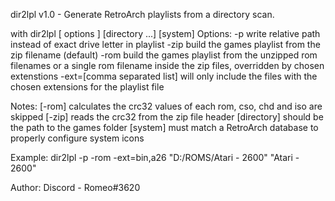 dir2lpl v1.0 - Generate RetroArch playlists from a directory scan.

with dir2lpl [ options ] [directory ...] [system]
Options:
  -p    write relative path instead of exact drive letter in playlist
  -zip  build the games playlist from the zip filename (default)
  -rom  build the games playlist from the unzipped rom filenames
        or a single rom filename inside the zip files, overridden by chosen extenstions
  -ext=[comma separated list] will only include the files with the chosen
        extensions for the playlist file

Notes:
  [-rom]      calculates the crc32 values of each rom, cso, chd and iso are skipped
  [-zip]      reads the crc32 from the zip file header
  [directory] should be the path to the games folder
  [system]    must match a RetroArch database to properly configure system icons

Example:
              dir2lpl -p -rom -ext=bin,a26 "D:/ROMS/Atari - 2600" "Atari - 2600"

Author:
   Discord - Romeo#3620
   